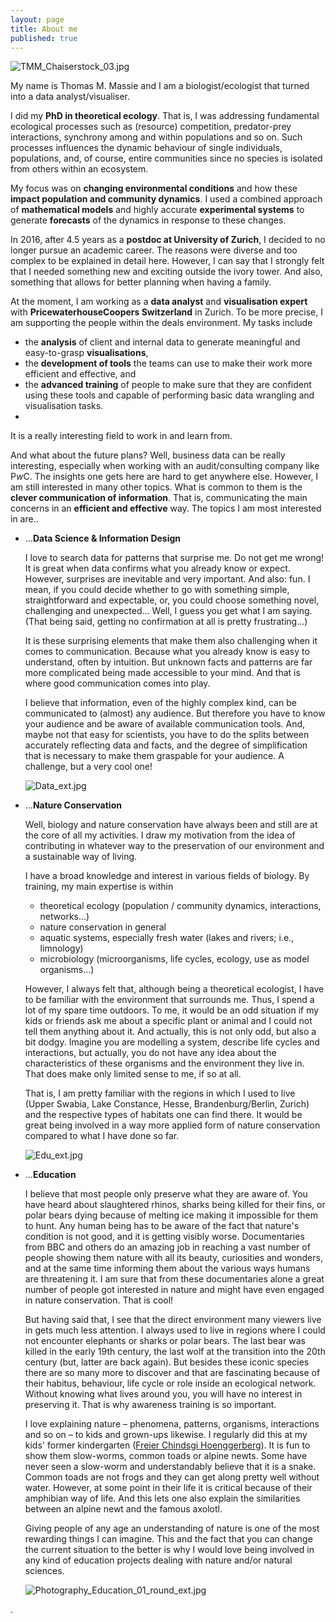 ```yaml
---
layout: page
title: About me
published: true
---
```


![TMM_Chaiserstock_03.jpg]({{site.baseurl}}/img/TMM_Chaiserstock_03.jpg)

My name is Thomas M. Massie and I am a biologist/ecologist that turned into a data analyst/visualiser.


I did my **PhD in theoretical ecology**. That is, I was addressing fundamental ecological processes such as (resource) competition, predator-prey interactions, synchrony among and within populations and so on. Such processes influences the dynamic behaviour of single individuals, populations, and, of course, entire communities since no species is isolated from others within an ecosystem.

My focus was on **changing environmental conditions** and how these **impact population and community dynamics**. I used a combined approach of **mathematical models** and highly accurate **experimental systems** to generate **forecasts** of the dynamics in response to these changes. 

In 2016, after 4.5 years as a **postdoc at University of Zurich**, I decided to no longer pursue an academic career. The reasons were diverse and too complex to be explained in detail here. However, I can say that I strongly felt that I needed something new and exciting outside the ivory tower. And also, something that allows for better planning when having a family.


At the moment, I am working as a **data analyst** and **visualisation expert** with **PricewaterhouseCoopers Switzerland** in Zurich. To be more precise, I am supporting the people within the deals environment. My tasks include

  * the **analysis** of client and internal data to generate meaningful and easy-to-grasp **visualisations**,
  * the **development of tools** the teams can use to make their work more efficient and effective, and
  * the **advanced training** of people to make sure that they are confident using these tools and capable of performing basic data wrangling and visualisation tasks.
  * 
It is a really interesting field to work in and learn from.


And what about the future plans? Well, business data can be really interesting, especially when working with an audit/consulting company like P*w*C. The insights one gets here are hard to get anywhere else. However, I am still interested in many other topics. What is common to them is the **clever communication of information**. That is, communicating the main concerns in an **efficient and effective** way. The topics I am most interested in are..

 * ...**Data Science & Information Design**
   
   I love to search data for patterns that surprise me. Do not get me wrong! It is great when data confirms what you already know or expect. However, surprises are inevitable and very important. And also: fun. I mean, if you could decide whether to go with something simple, straightforward and expectable, or, you could choose something novel, challenging and unexpected... Well, I guess you get what I am saying. (That being said, getting no confirmation at all is pretty frustrating...)  
   
   It is these surprising elements that make them also challenging when it comes to communication. Because what you already know is easy to understand, often by intuition. But unknown facts and patterns are far more complicated being made accessible to your mind. And that is where good communication comes into play.  

	 I believe that information, even of the highly complex kind, can be communicated to (almost) any audience. But therefore you have to know your audience and be aware of available communication tools. And, maybe not that easy for scientists, you have to do the splits between accurately reflecting data and facts, and the degree of simplification that is necessary to make them graspable for your audience. A challenge, but a very cool one!

   ![Data_ext.jpg]({{site.baseurl}}/img/Data_ext.jpg)  


 * ...**Nature Conservation**
   
   Well, biology and nature conservation have always been and still are at the core of all my activities. I draw my motivation from the idea of contributing in whatever way to the preservation of our environment and a sustainable way of living.
   
   I have a broad knowledge and interest in various fields of biology. By training, my main expertise is within
   * theoretical ecology (population / community dynamics, interactions, networks...)
   * nature conservation in general
   * aquatic systems, especially fresh water (lakes and rivers; i.e., limnology)
   * microbiology (microorganisms, life cycles, ecology, use as model organisms...)

   However, I always felt that, although being a theoretical ecologist, I have to be familiar with the environment that surrounds me. Thus, I spend a lot of my spare time outdoors. To me, it would be an odd situation if my kids or friends ask me about a specific plant or animal and I could not tell them anything about it. And actually, this is not only odd, but also a bit dodgy. Imagine you are modelling a system, describe life cycles and interactions, but actually, you do not have any idea about the characteristics of these organisms and the environment they live in. That does make only limited sense to me, if so at all.

   That is, I am pretty familiar with the regions in which I used to live (Upper Swabia, Lake Constance, Hesse, Brandenburg/Berlin, Zurich) and the respective types of habitats one can find there. It would be great being involved in a way more applied form of nature conservation compared to what I have done so far.

   ![Edu_ext.jpg]({{site.baseurl}}/img/Edu_ext.jpg)  


 * ...**Education**
   
   I believe that most people only preserve what they are aware of. You have heard about slaughtered rhinos, sharks being killed for their fins, or polar bears dying because of melting ice making it impossible for them to hunt. Any human being has to be aware of the fact that nature's condition is not good, and it is getting visibly worse. Documentaries from BBC and others do an amazing job in reaching a vast number of people showing them nature with all its beauty, curiosities and wonders, and at the same time informing them about the various ways humans are threatening it. I am sure that from these documentaries alone a great number of people got interested in nature and might have even engaged in nature conservation. That is cool!

   But having said that, I see that the direct environment many viewers live in gets much less attention. I always used to live in regions where I could not encounter elephants or sharks or polar bears. The last bear was killed in the early 19th century, the last wolf at the transition into the 20th century (but, latter are back again). But besides these iconic species there are so many more to discover and that are fascinating because of their habitus, behaviour, life cycle or role inside an ecological network. Without knowing what lives around you, you will have no interest in preserving it. That is why awareness training is so important.

   I love explaining nature – phenomena, patterns, organisms, interactions and so on – to kids and grown-ups likewise. I regularly did this at my kids' former kindergarten ([Freier Chindsgi Hoenggerberg](http://chindsgi-hoenggerberg.ch/)). It is fun to show them slow-worms, common toads or alpine newts. Some have never seen a slow-worm and understandably believe that it is a snake. Common toads are not frogs and they can get along pretty well without water. However, at some point in their life it is critical because of their amphibian way of life. And this lets one also explain the similarities between an alpine newt and the famous axolotl. 

   Giving people of any age an understanding of nature is one of the most rewarding things I can imagine. This and the fact that you can change the current situation to the better is why I would love being involved in any kind of education projects dealing with nature and/or natural sciences.

   ![Photography_Education_01_round_ext.jpg]({{site.baseurl}}/img/Photography_Education_01_round_ext.jpg)  














.
